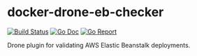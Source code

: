 # docker-drone-eb-checker
[![Build Status](http://drone7.sandbox.blackops.quintoandar.com.br/api/badges/quintoandar/docker-drone-eb-checker/status.svg)](http://drone7.sandbox.blackops.quintoandar.com.br/quintoandar/docker-drone-eb-checker)
[![Go Doc](https://godoc.org/github.com/quintoandar/docker-drone-eb-checker?status.svg)](http://godoc.org/github.com/quintoandar/docker-drone-eb-checker)
[![Go Report](https://goreportcard.com/badge/github.com/quintoandar/docker-drone-eb-checker)](https://goreportcard.com/report/github.com/quintoandar/docker-drone-eb-checker)

Drone plugin for validating AWS Elastic Beanstalk deployments.

